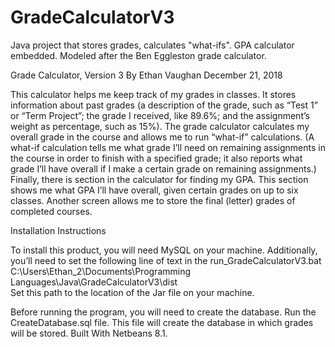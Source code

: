 # GradeCalculatorV3
Java project that stores grades, calculates "what-ifs". GPA calculator embedded. Modeled after the Ben Eggleston grade calculator.


Grade Calculator, Version 3
By Ethan Vaughan
December 21, 2018

This calculator helps me keep track of my grades in classes. It stores information about past grades (a description of the grade, such as “Test 1” or “Term Project”; the grade I received, like 89.6%; and the assignment’s weight as percentage, such as 15%). The grade calculator calculates my overall grade in the course and allows me to run “what-if” calculations. (A what-if calculation tells me what grade I’ll need on remaining assignments in the course in order to finish with a specified grade; it also reports what grade I’ll have overall if I make a certain grade on remaining assignments.) Finally, there is section in the calculator for finding my GPA. This section shows me what GPA I’ll have overall, given certain grades on up to six classes. Another screen allows me to store the final (letter) grades of completed courses.

Installation Instructions

To install this product, you will need MySQL on your machine. Additionally, you’ll need to set the following line of text in the run_GradeCalculatorV3.bat 
C:\Users\Ethan_2\Documents\Programming Languages\Java\GradeCalculatorV3\dist\
Set this path to the location of the Jar file on your machine. 

Before running the program, you will need to create the database. Run the CreateDatabase.sql file. This file will create the database in which grades will be stored.
Built With
Netbeans 8.1.


